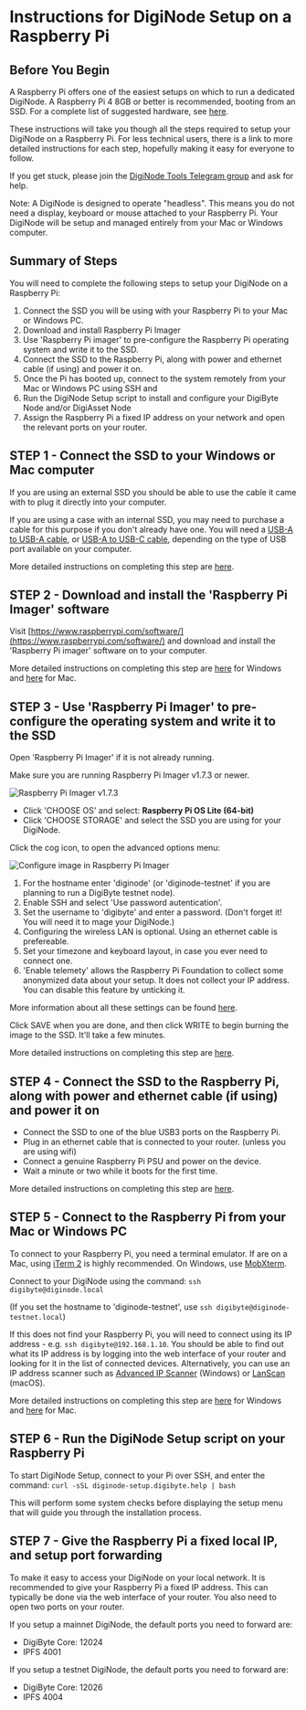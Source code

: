 # Instructions for DigiNode Setup on a Raspberry Pi

## Before You Begin

A Raspberry Pi offers one of the easiest setups on which to run a dedicated DigiNode. A Raspberry Pi 4 8GB or better is recommended, booting from an SSD. For a complete list of suggested hardware, see [here](/docs/suggested_hardware.md).

These instructions will take you though all the steps required to setup your DigiNode on a Raspberry Pi. For less technical users, there is a link to more detailed instructions for each step, hopefully making it easy for everyone to follow.

If you get stuck, please join the [DigiNode Tools Telegram group](https://t.me/DigiNodeTools) and ask for help.

Note: A DigiNode is designed to operate "headless". This means you do not need a display, keyboard or mouse attached to your Raspberry Pi. Your DigiNode will be setup and managed entirely from your Mac or Windows computer.

## Summary of Steps

You will need to complete the following steps to setup your DigiNode on a Raspberry Pi:

1. Connect the SSD you will be using with your Raspberry Pi to your Mac or Windows PC.
2. Download and install Raspberry Pi Imager
3. Use 'Raspberry Pi imager' to pre-configure the Raspberry Pi operating system and write it to the SSD.
4. Connect the SSD to the Raspberry Pi, along with power and ethernet cable (if using) and power it on.
5. Once the Pi has booted up, connect to the system remotely from your Mac or Windows PC using SSH and
6. Run the DigiNode Setup script to install and configure your DigiByte Node and/or DigiAsset Node
7. Assign the Raspberry Pi a fixed IP address on your network and open the relevant ports on your router.

## STEP 1 - Connect the SSD to your Windows or Mac computer

If you are using an external SSD you should be able to use the cable it came with to plug it directly into your computer. 

If you are using a case with an internal SSD, you may need to purchase a cable for this purpose if you don't already have one. You will need a [USB-A to USB-A cable](https://amzn.to/3GMWzs3), or [USB-A to USB-C cable](https://amzn.to/3ik2trg), depending on the type of USB port available on your computer.

More detailed instructions on completing this step are [here](/docs/rpi_setup_step1_connect_ssd.md).

## STEP 2 - Download and install the 'Raspberry Pi Imager' software

Visit [https://www.raspberrypi.com/software/](https://www.raspberrypi.com/software/) and download and install the 'Raspberry Pi imager' software on to your computer.

More detailed instructions on completing this step are [here](/docs/rpi_setup_step2_get_imager_win.md) for Windows and [here](/docs/rpi_setup_step2_get_imager_mac.md) for Mac.

## STEP 3 - Use 'Raspberry Pi Imager' to pre-configure the operating system and write it to the SSD

Open 'Raspberry Pi Imager' if it is not already running. 

Make sure you are running Raspberry Pi Imager v1.7.3 or newer.

![Raspberry Pi Imager v1.7.3](/images/macos_setup_3_mm.png)

- Click 'CHOOSE OS' and select: **Raspberry Pi OS Lite (64-bit)**
- Click 'CHOOSE STORAGE' and select the SSD you are using for your DigiNode.

Click the cog icon, to open the advanced options menu:

![Configure image in Raspberry Pi Imager](/images/macos_setup_3_3b.png)

1. For the hostname enter 'diginode' (or 'diginode-testnet' if you are planning to run a DigiByte testnet node).
2. Enable SSH and select 'Use password autentication'.
3. Set the username to 'digibyte' and enter a password. (Don't forget it! You will need it to mage your DigiNode.)
4. Configuring the wireless LAN is optional. Using an ethernet cable is prefereable.
5. Set your timezone and keyboard layout, in case you ever need to connect one.
6. 'Enable telemety' allows the Raspberry Pi Foundation to collect some anonymized data about
    your setup. It does not collect your IP address. You can disable this feature by unticking it.

More information about all these settings can be found [here](https://talktech.info/2022/02/06/raspberry-pi-imager/).

Click SAVE when you are done, and then click WRITE to begin burning the image to the SSD. It'll take a few minutes.

More detailed instructions on completing this step are [here](/docs/rpi_setup_step3_write_os.md).

## STEP 4 - Connect the SSD to the Raspberry Pi, along with power and ethernet cable (if using) and power it on

- Connect the SSD to one of the blue USB3 ports on the Raspberry Pi.
- Plug in an ethernet cable that is connected to your router. (unless you are using wifi)
- Connect a genuine Raspberry Pi PSU and power on the device.
- Wait a minute or two while it boots for the first time.

More detailed instructions on completing this step are [here](/docs/rpi_setup_step4_boot_pi.md).

## STEP 5 - Connect to the Raspberry Pi from your Mac or Windows PC

To connect to your Raspberry Pi, you need a terminal emulator. If are on a Mac, using [iTerm 2](https://iterm2.com/) is highly recommended. On Windows, use [MobXterm](https://mobaxterm.mobatek.net/).

Connect to your DigiNode using the command: ```ssh digibyte@diginode.local```

(If you set the hostname to 'diginode-testnet', use ```ssh digibyte@diginode-testnet.local```)

If this does not find your Raspberry Pi, you will need to connect using its IP address - e.g. ```ssh digibyte@192.168.1.10```. You should be able to find out what its IP address is by logging into the web interface of your router and looking for it in the list of connected devices. Alternatively, you can use an IP address scanner such as [Advanced IP Scanner](https://www.advanced-ip-scanner.com/) (Windows) or [LanScan](https://apps.apple.com/gb/app/lanscan/id472226235?mt=12) (macOS).

More detailed instructions on completing this step are [here](/docs/rpi_setup_step5_ssh_in_win.md) for Windows and [here](/docs/rpi_setup_step5_ssh_in_mac.md) for Mac.

## STEP 6 - Run the DigiNode Setup script on your Raspberry Pi

To start DigiNode Setup, connect to your Pi over SSH, and enter the command: ```curl -sSL diginode-setup.digibyte.help | bash```

This will perform some system checks before displaying the setup menu that will guide you through the installation process. 

## STEP 7 - Give the Raspberry Pi a fixed local IP, and setup port forwarding

To make it easy to access your DigiNode on your local network. It is recommended to give your Raspberry Pi a fixed IP address. This can typically be done via the web interface of your router. You also need to open two ports on your router.

If you setup a mainnet DigiNode, the default ports you need to forward are:
- DigiByte Core:		12024
- IPFS					4001

If you setup a testnet DigiNode, the default ports you need to forward are:
- DigiByte Core:		12026
- IPFS					4004